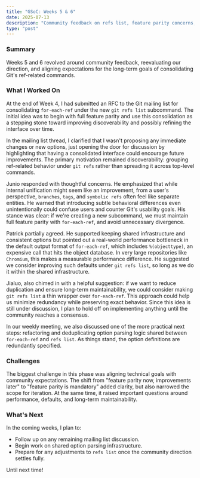 ```yaml
---
title: "GSoC: Weeks 5 & 6"
date: 2025-07-13
description: "Community feedback on refs list, feature parity concerns, and next steps for deduplication."
type: "post"
---
```


### Summary

Weeks 5 and 6 revolved around community feedback, reevaluating our direction,
and aligning expectations for the long-term goals of consolidating Git's
ref-related commands.

### What I Worked On

At the end of Week 4, I had submitted an RFC to the Git mailing list for
consolidating `for-each-ref` under the new `git refs list` subcommand. The
initial idea was to begin with full feature parity and use this consolidation
as a stepping stone toward improving discoverability and possibly refining the
interface over time.

In the mailing list thread, I clarified that I wasn't proposing any immediate
changes or new options, just opening the door for discussion by highlighting
that having a consolidated interface could encourage future improvements. The
primary motivation remained discoverability: grouping ref-related behavior
under `git refs` rather than spreading it across top-level commands.

Junio responded with thoughtful concerns. He emphasized that while internal
unification might seem like an improvement, from a user's perspective,
`branches`, `tags`, and `symbolic refs` often feel like separate entities. He
warned that introducing subtle behavioral differences even unintentionally
could confuse users and counter Git's usability goals. His stance was clear: if
we're creating a new subcommand, we must maintain full feature parity with
`for-each-ref`, and avoid unnecessary divergence.

Patrick partially agreed. He supported keeping shared infrastructure and
consistent options but pointed out a real-world performance bottleneck in the
default output format of `for-each-ref`, which includes `%(objecttype)`, an
expensive call that hits the object database. In very large repositories like
`Chromium`, this makes a measurable performance difference. He suggested we
consider improving such defaults under `git refs list`, so long as we do it
within the shared infrastructure.

Jialuo, also chimed in with a helpful suggestion: if we want to reduce
duplication and ensure long-term maintainability, we could consider making `git
refs list` a thin wrapper over `for-each-ref`. This approach could help us
minimize redundancy while preserving exact behavior. Since this idea is still
under discussion, I plan to hold off on implementing anything until the
community reaches a consensus.

In our weekly meeting, we also discussed one of the more practical next steps:
refactoring and deduplicating option parsing logic shared between
`for-each-ref` and `refs list`. As things stand, the option definitions are
redundantly specified.

### Challenges

The biggest challenge in this phase was aligning technical goals with community
expectations. The shift from "feature parity now, improvements later" to
"feature parity is mandatory" added clarity, but also narrowed the scope for
iteration. At the same time, it raised important questions around performance,
defaults, and long-term maintainability.

### What's Next

In the coming weeks, I plan to:

- Follow up on any remaining mailing list discussion.
- Begin work on shared option parsing infrastructure.
- Prepare for any adjustments to `refs list` once the community direction
settles fully.

Until next time!
